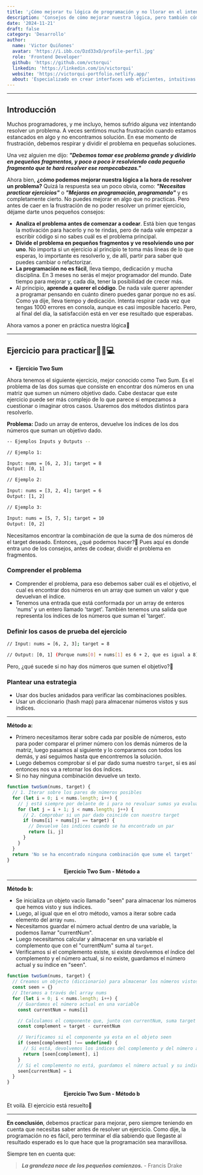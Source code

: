 ```yaml
---
title: '¿Cómo mejorar tu lógica de programación y no llorar en el intento?🥲'
description: 'Consejos de cómo mejorar nuestra lógica, pero también cómo enfrentarnos a esos problemas teniendo en cuenta otros aspectos.'
date: '2024-11-21'
draft: false
category: 'Desarrollo'
author:
  name: 'Victor Quiñones'
  avatar: 'https://i.ibb.co/Dzd33xD/profile-perfil.jpg'
  role: 'Frontend Developer'
  github: 'https://github.com/vctorqui'
  linkedin: 'https://linkedin.com/in/victorqui'
  website: 'https://victorqui-portfolio.netlify.app/'
  about: 'Especializado en crear interfaces web eficientes, intuitivas y escalables, he descubierto la importancia y el poder transformador de la tecnología en nuestra vida cotidiana.'
---
```


---

## Introducción

Muchos programadores, y me incluyo, hemos sufrido alguna vez intentando resolver un problema. A veces sentimos mucha frustración cuando estamos estancados en algo y no encontramos solución. En ese momento de frustración, debemos respirar y dividir el problema en pequeñas soluciones.

Una vez alguien me dijo: _**"Debemos tomar ese problema grande y dividirlo en pequeños fragmentos, y poco a poco ir resolviendo cada pequeño fragmento que te hará resolver ese rompecabezas."**_

Ahora bien, **¿cómo podemos mejorar nuestra lógica a la hora de resolver un problema?** Quizá la respuesta sea un poco obvia, como: _**"Necesitas practicar ejercicios"**_ o _**"Mejoras en programación, programando"**_ y es completamente cierto. No puedes mejorar en algo que no practicas. Pero antes de caer en la frustración de no poder resolver un primer ejercicio, déjame darte unos pequeños consejos:

- **Analiza el problema antes de comenzar a codear**. Está bien que tengas la motivación para hacerlo y no te rindas, pero de nada vale empezar a escribir código si no sabes cuál es el problema principal.
- **Divide el problema en pequeños fragmentos y ve resolviendo uno por uno**. No importa si un ejercicio al principio te toma más líneas de lo que esperas, lo importante es resolverlo y, de allí, partir para saber qué puedes cambiar o refactorizar.
- **La programación no es fácil**, lleva tiempo, dedicación y mucha disciplina. En 3 meses no serás el mejor programador del mundo. Date tiempo para mejorar y, cada día, tener la posibilidad de crecer más.
- Al principio, **aprende a querer el código**. De nada vale querer aprender a programar pensando en cuánto dinero puedes ganar porque no es así. Como ya dije, lleva tiempo y dedicación. Intenta respirar cada vez que tengas 1000 errores en consola, aunque es casi imposible hacerlo. Pero, al final del día, la satisfacción está en ver ese resultado que esperabas.

Ahora vamos a poner en práctica nuestra lógica🚀

---

## Ejercicio para practicar👨🏻💻

- **Ejercicio Two Sum**

Ahora tenemos el siguiente ejercicio, mejor conocido como Two Sum. Es el problema de las dos sumas que consiste en encontrar dos números en una matriz que sumen un número objetivo dado. Cabe destacar que este ejercicio puede ser más complejo de lo que parece si empezamos a cuestionar o imaginar otros casos. Usaremos dos métodos distintos para resolverlo.

**Problema:** Dado un array de enteros, devuelve los índices de los dos números que suman un objetivo dado.

```bash
-- Ejemplos Inputs y Outputs --

// Ejemplo 1:

Input: nums = [6, 2, 3]; target = 8
Output: [0, 1]

// Ejemplo 2:

Input: nums = [3, 2, 4]; target = 6
Output: [1, 2]

// Ejemplo 3:

Input: nums = [5, 7, 5]; target = 10
Output: [0, 2]
```

Necesitamos encontrar la combinación de que la suma de dos números dé el target deseado. Entonces, ¿qué podemos hacer?🤔 Pues aquí es donde entra uno de los consejos, antes de codear, dividir el problema en fragmentos.

### Comprender el problema

- Comprender el problema, para eso debemos saber cuál es el objetivo, el cual es encontrar dos números en un array que sumen un valor y que devuelvan el índice.
- Tenemos una entrada que está conformada por un array de enteros 'nums' y un entero llamado 'target'. También tenemos una salida que representa los índices de los números que suman el 'target'.

### Definir los casos de prueba del ejercicio

```bash
// Input: nums = [6, 2, 3]; target = 8

// Output: [0, 1] (Porque nums[0] + nums[1] es 6 + 2, que es igual a 8)
```

Pero, ¿qué sucede si no hay dos números que sumen el objetivo?🤔

### Plantear una estrategia

- Usar dos bucles anidados para verificar las combinaciones posibles.
- Usar un diccionario (hash map) para almacenar números vistos y sus índices.

---

**Método a:**

- Primero necesitamos iterar sobre cada par posible de números, esto para poder comparar el primer número con los demás números de la matriz, luego pasamos al siguiente y lo comparamos con todos los demás, y así seguimos hasta que encontremos la solución.
- Luego debemos comprobar si el par dado suma nuestro `target`, si es así entonces nos va a retornar los dos índices.
- Si no hay ninguna combinación devuelve un texto.

```javascript
function twoSum(nums, target) {
  // 1. Iterar sobre los pares de números posibles
  for (let i = 0; i < nums.length; i++) {
    // j está siempre por delante de i para no revaluar sumas ya evaluadas
    for (let j = i + 1; j < nums.length; j++) {
      // 2. Comprobar si un par dado coincide con nuestro target
      if (nums[i] + nums[j] == target) {
        // Devuelve los indices cuando se ha encontrado un par
        return [i, j]
      }
    }
  }
  return 'No se ha encontrado ninguna combinación que sume el target'
}
```

<div align="center">
<b>Ejercicio Two Sum - Método a</b>
</div>

---

**Método b:**

- Se inicializa un objeto vacío llamado "seen" para almacenar los números que hemos visto y sus índices.
- Luego, al igual que en el otro método, vamos a iterar sobre cada elemento del array `nums`.
- Necesitamos guardar el número actual dentro de una variable, la podemos llamar "currentNum".
- Luego necesitamos calcular y almacenar en una variable el complemento que con el "currentNum" suma al `target`.
- Verificamos si el complemento existe, si existe devolvemos el índice del complemento y el número actual, si no existe, guardamos el número actual y su índice en "seen".

```javascript
function twoSum(nums, target) {
  // Creamos un objecto (diccionario) para almacenar los números vistos y sus indices
  const seen = {}
  // Iteramos a través del array nums
  for (let i = 0; i < nums.length; i++) {
    // Guardamos el número actual en una variable
    const currentNum = nums[i]

    // Calculamos el componente que, junto con currentNum, suma target
    const complement = target - currentNum

    // Verificamos si el componente ya esta en el objeto seen
    if (seen[complement] !== undefined) {
      // Si está, devolvemos los indices del complemento y del número actual
      return [seen[complement], i]
    }
    // Si el complemento no está, guardamos el número actual y su indice en seen
    seen[currentNum] = i
  }
}
```

<div align='center'>
<b>Ejercicio Two Sum - Método b</b>
</div>

Et voilà. El ejercicio está resuelto🤯

---

**En conclusión**, debemos practicar para mejorar, pero siempre teniendo en cuenta que necesitas saber antes de resolver un ejercicio. Como dije, la programación no es fácil, pero terminar el día sabiendo que llegaste al resultado esperado es lo que hace que la programación sea maravillosa.

Siempre ten en cuenta que:

> _**La grandeza nace de los pequeños comienzos.**_ - Francis Drake
